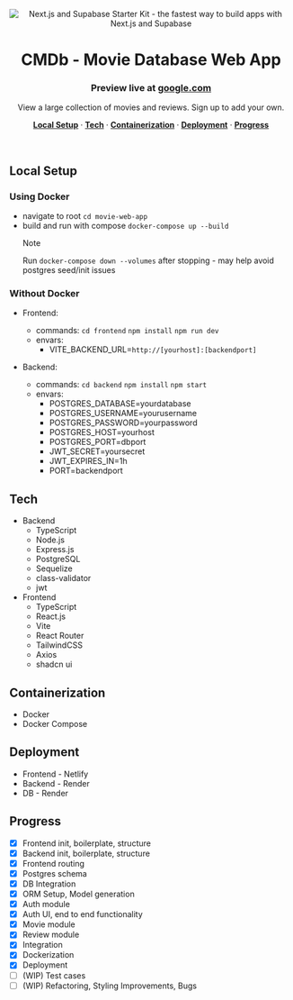 <p align="center">
<img alt="Next.js and Supabase Starter Kit - the fastest way to build apps with Next.js and Supabase" src="https://github.com/aybeedee/movie-web-app/assets/75930195/ac94eb22-cd16-447a-88fd-677c418eeb03">
</p>
<h1 align="center">CMDb - Movie Database Web App</h1>
<h3 align="center">Preview live at <a href="google.com">google.com</a></h1>

<p align="center">
View a large collection of movies and reviews. Sign up to add your own.
</p>

<p align="center">
  <a href="#local-setup"><strong>Local Setup</strong></a> ·
  <a href="#tech"><strong>Tech</strong></a> ·
  <a href="#containerization"><strong>Containerization</strong></a> ·
  <a href="#deployment"><strong>Deployment</strong></a> ·
  <a href="#progress"><strong>Progress</strong></a>
</p>
<br/>

## Local Setup

### Using Docker

- navigate to root `cd movie-web-app`
- build and run with compose `docker-compose up --build`
  > [!NOTE]
  > Run `docker-compose down --volumes` after stopping - may help avoid postgres seed/init issues

### Without Docker

- Frontend:

  - commands:
    `cd frontend`
    `npm install`
    `npm run dev`
  - envars:
    - VITE_BACKEND_URL=`http://[yourhost]:[backendport]`

- Backend:
  - commands:
    `cd backend`
    `npm install`
    `npm start`
  - envars:
    - POSTGRES_DATABASE=yourdatabase
    - POSTGRES_USERNAME=yourusername
    - POSTGRES_PASSWORD=yourpassword
    - POSTGRES_HOST=yourhost
    - POSTGRES_PORT=dbport
    - JWT_SECRET=yoursecret
    - JWT_EXPIRES_IN=1h
    - PORT=backendport

## Tech

- Backend
  - TypeScript
  - Node.js
  - Express.js
  - PostgreSQL
  - Sequelize
  - class-validator
  - jwt
- Frontend
  - TypeScript
  - React.js
  - Vite
  - React Router
  - TailwindCSS
  - Axios
  - shadcn ui

## Containerization

- Docker
- Docker Compose

## Deployment

- Frontend - Netlify
- Backend - Render
- DB - Render

## Progress

- [x] Frontend init, boilerplate, structure
- [x] Backend init, boilerplate, structure
- [x] Frontend routing
- [x] Postgres schema
- [x] DB Integration
- [x] ORM Setup, Model generation
- [x] Auth module
- [x] Auth UI, end to end functionality
- [x] Movie module
- [x] Review module
- [x] Integration
- [x] Dockerization
- [x] Deployment
- [ ] (WIP) Test cases
- [ ] (WIP) Refactoring, Styling Improvements, Bugs
